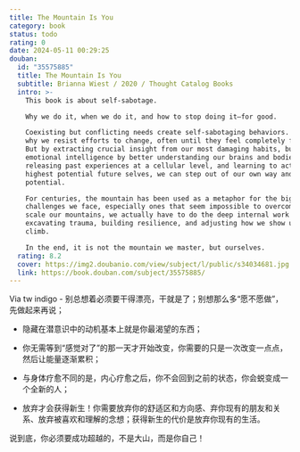 ```yaml
---
title: The Mountain Is You
category: book
status: todo
rating: 0
date: 2024-05-11 00:29:25
douban:
  id: "35575885"
  title: The Mountain Is You
  subtitle: Brianna Wiest / 2020 / Thought Catalog Books
  intro: >-
    This book is about self-sabotage.

    Why we do it, when we do it, and how to stop doing it—for good.

    Coexisting but conflicting needs create self-sabotaging behaviors. This is
    why we resist efforts to change, often until they feel completely futile.
    But by extracting crucial insight from our most damaging habits, building
    emotional intelligence by better understanding our brains and bodies,
    releasing past experiences at a cellular level, and learning to act as our
    highest potential future selves, we can step out of our own way and into our
    potential.

    For centuries, the mountain has been used as a metaphor for the big
    challenges we face, especially ones that seem impossible to overcome. To
    scale our mountains, we actually have to do the deep internal work of
    excavating trauma, building resilience, and adjusting how we show up for the
    climb.

    In the end, it is not the mountain we master, but ourselves.
  rating: 8.2
  cover: https://img2.doubanio.com/view/subject/l/public/s34034681.jpg
  link: https://book.douban.com/subject/35575885/
---
```


Via tw indigo - 别总想着必须要干得漂亮，干就是了；别想那么多“愿不愿做”，先做起来再说；

- 隐藏在潜意识中的动机基本上就是你最渴望的东西；

- 你无需等到“感觉对了”的那一天才开始改变，你需要的只是一次改变一点点，然后让能量逐渐累积；

- 与身体疗愈不同的是，内心疗愈之后，你不会回到之前的状态，你会蜕变成一个全新的人；

- 放弃才会获得新生！你需要放弃你的舒适区和方向感、弃你现有的朋友和关系、放弃被喜欢和理解的念想；获得新生的代价是放弃你现有的生活。

说到底，你必须要成功超越的，不是大山，而是你自己！